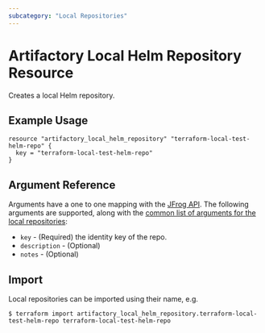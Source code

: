 ```yaml
---
subcategory: "Local Repositories"
---
```

# Artifactory Local Helm Repository Resource

Creates a local Helm repository.

## Example Usage

```hcl
resource "artifactory_local_helm_repository" "terraform-local-test-helm-repo" {
  key = "terraform-local-test-helm-repo"
}
```

## Argument Reference

Arguments have a one to one mapping with the [JFrog API](https://www.jfrog.com/confluence/display/RTF/Repository+Configuration+JSON).
The following arguments are supported, along with the [common list of arguments for the local repositories](local.md):

* `key` - (Required) the identity key of the repo.
* `description` - (Optional)
* `notes` - (Optional)

## Import

Local repositories can be imported using their name, e.g.
```
$ terraform import artifactory_local_helm_repository.terraform-local-test-helm-repo terraform-local-test-helm-repo
```
